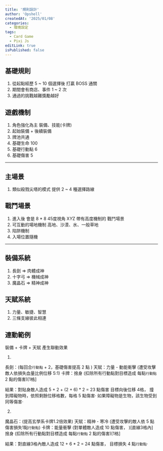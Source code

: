 ```yaml
---
title: '規則設計'
author: 'Opshell'
createdAt: '2025/01/08'
categories:
  - 環境設定
tags:
  - Card Game
  - Pixi Js
editLink: true
isPublished: false
---
```


## 基礎規則
1. 從起點經歷 5 ~ 10 個選擇後 打贏 BOSS 通關
2. 期間會有商店、事件 1 ~ 2 次
3. 通過的挑戰越難獎勵越好

## 遊戲機制
1. 角色強化為主 裝備、技能(卡牌)
2. 起始裝備 + 後續裝備
3. 牌池共通
4. 基礎生命 100
5. 基礎行動點 6
6. 基礎傷害 5

---

## 主場景
1. 類似殺戮尖塔的模式 提供 2 ~ 4 種選擇路線

## 戰鬥場景
1. 進入後 會是 8 * 8  45度視角  X*Y*Z 帶有高度機制的 戰鬥場景
2. 可互動的場地機制  高地、沙漠、水、一般草地
3. 陷阱機制
4. 入場位置隨機

---

## 裝備系統
1. 長劍    => 肉體成神
2. 十字弓  => 機械成神
3. 魔晶石  => 精神成神

## 天賦系統
1. 力量、敏捷、智慧
2. 三條支線彼此相連

## 連動範例
裝備 + 卡牌 + 天賦 產生聯動效果

1.
長劍：(每回合`行動點` + 2，基礎傷害提高 2 點 )
天賦：力量 - 動能衝擊 (遭受攻擊敵人依損失血量比例位移 5:1)
卡牌：捨身 (扣除所有行動點對目標造成 每點`行動點` 2 點的傷害)[1格]

結果：對貼身敵人造成 5 + 2 + (2 + 6) * 2 = 23 點傷害
     目標向後位移 4格， 撞到障礙物時，依照剩餘位移格數，每格 5 點傷害‧
     如果障礙物是生物，該生物受到同等傷害‧

2.
魔晶石：(提高玄學系卡牌1.2倍效果)
天賦：精神 - 寒冷 (遭受攻擊的敵人依 5 點傷害損失1點`行動點`)
卡牌：能量衝擊 (對單體敵人造成 10 點傷害， )[直線3格內]
     捨身 (扣除所有行動點對目標造成 每點`行動點` 2 點的傷害)[1格]

結果：對直線3格內敵人造成 12 + 6 * 2 = 24 點傷害，
     目標損失 4 點`行動點`‧